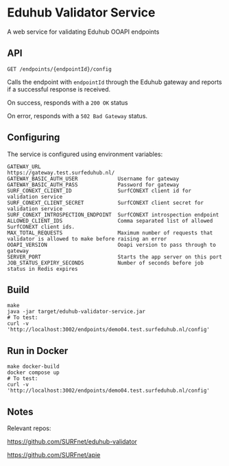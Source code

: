 # Eduhub Validator Service

A web service for validating Eduhub OOAPI endpoints

## API

`GET /endpoints/{endpointId}/config`

Calls the endpoint with `endpointId` through the Eduhub gateway and
reports if a successful response is received.

On success, responds with a `200 OK` status

On error, responds with a `502 Bad Gateway` status.

## Configuring

The service is configured using environment variables:

```
GATEWAY_URL                         https://gateway.test.surfeduhub.nl/
GATEWAY_BASIC_AUTH_USER             Username for gateway
GATEWAY_BASIC_AUTH_PASS             Password for gateway
SURF_CONEXT_CLIENT_ID               SurfCONEXT client id for validation service
SURF_CONEXT_CLIENT_SECRET           SurfCONEXT client secret for validation service
SURF_CONEXT_INTROSPECTION_ENDPOINT  SurfCONEXT introspection endpoint
ALLOWED_CLIENT_IDS                  Comma separated list of allowed SurfCONEXT client ids. 
MAX_TOTAL_REQUESTS                  Maximum number of requests that validator is allowed to make before raising an error
OOAPI_VERSION                       Ooapi version to pass through to gateway
SERVER_PORT                         Starts the app server on this port
JOB_STATUS_EXPIRY_SECONDS           Number of seconds before job status in Redis expires
```

## Build

```
make
java -jar target/eduhub-validator-service.jar
# To test:
curl -v 'http://localhost:3002/endpoints/demo04.test.surfeduhub.nl/config'
```


## Run in Docker

```
make docker-build
docker compose up
# To test:
curl -v 'http://localhost:3002/endpoints/demo04.test.surfeduhub.nl/config'
```

## Notes

Relevant repos:

https://github.com/SURFnet/eduhub-validator

https://github.com/SURFnet/apie
